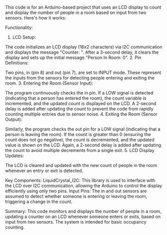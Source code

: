 This code is for an Arduino-based project that uses an LCD display to count and display the number of people in a room based on input from two sensors. Here's how it works:

Functionality:
1. LCD Setup:

The code initializes an LCD display (16x2 characters) via I2C communication and displays the message "Counter: ".
After a 3-second delay, it clears the display and sets up the initial message "Person In Room: 0".
2. Pin Definitions:

Two pins, in (pin 8) and out (pin 7), are set to INPUT mode. These represent the inputs from the sensors for detecting people entering and exiting the room.
3. Entering the Room (Sensor Input):

The program continuously checks the in pin. If a LOW signal is detected (indicating that a person has entered the room), the count variable is incremented, and the updated count is displayed on the LCD.
A 2-second delay is added after updating the count to prevent the code from rapidly counting multiple entries due to sensor noise.
4. Exiting the Room (Sensor Output):

Similarly, the program checks the out pin for a LOW signal (indicating that a person is leaving the room). If the count is greater than 0 (ensuring the count does not go negative), the count is decremented, and the updated value is shown on the LCD.
Again, a 2-second delay is added after updating the count to avoid multiple decrements from a single exit.
5. LCD Display Updates:

The LCD is cleared and updated with the new count of people in the room whenever an entry or exit is detected.


Key Components:
LiquidCrystal_I2C: This library is used to interface with the LCD over I2C communication, allowing the Arduino to control the display efficiently using only two pins.
Input Pins: The in and out sensors are assumed to detect whether someone is entering or leaving the room, triggering a change in the count.


Summary:
This code monitors and displays the number of people in a room, updating a counter on an LCD whenever someone enters or exits, based on input from two sensors. The system is intended for basic occupancy counting.
